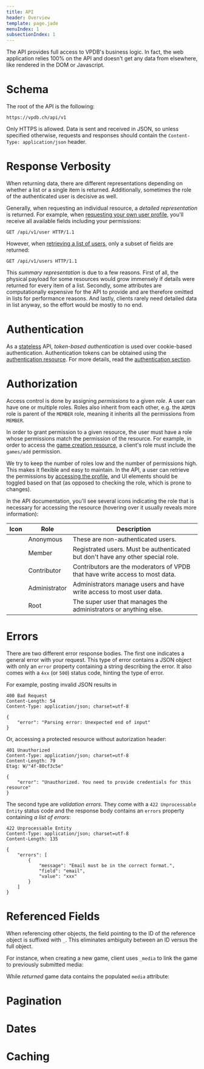 ```yaml
---
title: API
header: Overview
template: page.jade
menuIndex: 1
subsectionIndex: 1
---
```


The API provides full access to VPDB's business logic. In fact, the web
application relies 100% on the API and doesn't get any data from elsewhere,
like rendered in the DOM or Javascript.


# Schema

The root of the API is the following:

	https://vpdb.ch/api/v1

Only HTTPS is allowed. Data is sent and received in JSON, so unless specified
otherwise, requests and responses should contain the
`Content-Type: application/json` header.


# Response Verbosity

When returning data, there are different representations depending on whether a
list or a single item is returned. Additionally, sometimes the role of the
authenticated user is decisive as well.

Generally, when requesting an individual resource, a *detailed representation*
is returned. For example, when [requesting your own user profile][api-profile],
you'll receive all available fields including your permissions:

	GET /api/v1/user HTTP/1.1

However, when [retrieving a list of users][api-users], only a subset of fields
are returned:

	GET /api/v1/users HTTP/1.1

This *summary representation* is due to a few reasons. First of all, the
physical payload for some resources would grow immensely if details were
returned for every item of a list. Secondly, some attributes are
computationally expensive for the API to provide and are therefore omitted in
lists for performance reasons. And lastly, clients rarely need detailed data in
list anyway, so the effort would be mostly to no end.


# Authentication

As a [stateless][stateless] API, *token-based authentication* is used over
cookie-based authentication. Authentication tokens can be obtained using the
[authentication resource][api-auth]. For more details, read the
[authentication section][auth].

# Authorization

Access control is done by assigning *permissions* to a given *role*. A user can
have one or multiple roles. Roles also inherit from each other, e.g. the
`ADMIN` role is parent of the `MEMBER` role, meaning it inherits all the
permissions from `MEMBER`.

In order to grant permission to a given resource, the user must have a role
whose permissions match the permission of the resource. For example, in order
to access the [game creation resource][api-game-add], a client's role must
include the `games/add` permission.

We try to keep the number of roles low and the number of permissions high. This
makes it flexible and easy to maintain. In the API, a user can retrieve the
permissions by [accessing the profile][api-profile], and UI elements should be
toggled based on that (as opposed to checking the role, which is prone to
changes).

In the API documentation, you'll see several icons indicating the role that is
necessary for accessing the resource (hovering over it usually reveals more
information):

| Icon                                            | Role          | Description
|-------------------------------------------------|---------------|------------
| <i class="icon icon-globe color-primary"></i>   | Anonymous     | These are non-authenticated users.
| <i class="icon icon-user color-primary"></i>    | Member        | Registrated users. Must be authenticated but don't have any other special role.
| <i class="icon icon-diamond color-primary"></i> | Contributor   | Contributors are the moderators of VPDB that have write access to most data.
| <i class="icon icon-badge color-primary"></i>   | Administrator | Administrators manage users and have write access to most user data.
| <i class="icon icon-crown color-primary"></i>   | Root          | The super user that manages the administrators or anything else.


# Errors

There are two different error response bodies. The first one indicates a
general error with your request. This type of error contains a JSON object with
only an `error` property containing a string describing the error. It also
comes with a `4xx` (or `500`) status code, hinting the type of error.

For example, posting invalid JSON results in

	400 Bad Request
	Content-Length: 54
	Content-Type: application/json; charset=utf-8

	{
		"error": "Parsing error: Unexpected end of input"
	}

Or, accessing a protected resource without autorization header:

	401 Unauthorized
	Content-Type: application/json; charset=utf-8
	Content-Length: 79
	Etag: W/"4f-80cf3c5e"

	{
		"error": "Unauthorized. You need to provide credentials for this resource"
	}

The second type are *validation errors*. They come with a
`422 Unprocessable Entity` status code and the response body contains an
`errors` property containing *a list of errors*:

	422 Unprocessable Entity
	Content-Type: application/json; charset=utf-8
	Content-Length: 135

	{
		"errors": [
			{
				"message": "Email must be in the correct format.",
				"field": "email",
				"value": "xxx"
			}
		]
	}

# Referenced Fields

When referencing other objects, the field pointing to the ID of the reference
object is suffixed with `_`. This eliminates ambiguity between an ID versus the
full object.

For instance, when creating a new game, client uses `_media` to link the game
to previously submitted media:


While *returned* game data contains the populated `media` attribute:


# Pagination

# Dates

# Caching



[api-users]: api://core/get/users
[api-auth]: api://core/authenticate
[api-profile]: api://core/get/user
[api-game-add]: api://core/post/games
[auth]: /api/authentication
[stateless]: http://en.wikipedia.org/wiki/Stateless_protocol
